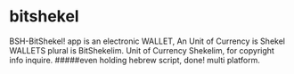 bitshekel
=========
BSH-BitShekel! app is an electronic WALLET, An Unit of Currency is Shekel
WALLETS plural is BitShekelim. Unit of Currency Shekelim, for copyright info inquire.
#####even holding hebrew script, done! multi platform.
